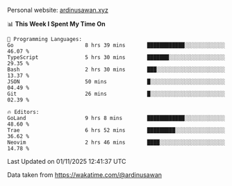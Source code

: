 Personal website: [ardinusawan.xyz](https://ardinusawan.xyz)

<!--START_SECTION:waka-->
📊 **This Week I Spent My Time On** 

```text
💬 Programming Languages: 
Go                       8 hrs 39 mins       ████████████░░░░░░░░░░░░░   46.07 % 
TypeScript               5 hrs 30 mins       ███████░░░░░░░░░░░░░░░░░░   29.35 % 
Bash                     2 hrs 30 mins       ███░░░░░░░░░░░░░░░░░░░░░░   13.37 % 
JSON                     50 mins             █░░░░░░░░░░░░░░░░░░░░░░░░   04.49 % 
Git                      26 mins             █░░░░░░░░░░░░░░░░░░░░░░░░   02.39 % 

🔥 Editors: 
GoLand                   9 hrs 8 mins        ████████████░░░░░░░░░░░░░   48.60 % 
Trae                     6 hrs 52 mins       █████████░░░░░░░░░░░░░░░░   36.62 % 
Neovim                   2 hrs 46 mins       ████░░░░░░░░░░░░░░░░░░░░░   14.78 % 
```


 Last Updated on 01/11/2025 12:41:37 UTC
<!--END_SECTION:waka-->
Data taken from https://wakatime.com/@ardinusawan
